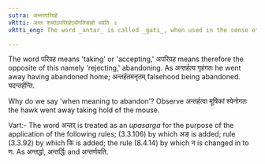 ```yaml
---
sutra: अन्तरपरिग्रहे
vRtti: अन्तः शब्दोऽपरिग्रहेऽर्थेगतिसंज्ञो भवति ॥
vRtti_eng: The word _antar_ is called _gati_, when used in the sense of 'non-accepting,' in composition with a verb.

---
```

The word परिग्रह means 'taking' or 'accepting,' अपरिग्रह means therefore the opposite of this namely 'rejecting,' abandoning. As अन्तर्हत्य गृहंगतः he went away having abandoned home; अन्तर्हतमनृतम् falsehood being abandoned. यदन्तर्हन्ति.

Why do we say 'when meaning to abandon'? Observe अन्तर्हत्वा मूषिकां श्येनोगतः the hawk went away taking hold of the mouse.

Vart:- The word अन्तर् is treated as an _upasarga_ for the purpose of the application of the following rules; (3.3.106) by which अङ् is added; rule (3.3.92) by which कि is added; the rule (8.4.14) by which न is changed in to ण. As अन्तर्द्धा, अन्तर्द्धिः and अन्तर्णयति.
